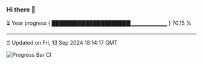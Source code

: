 ### Hi there 👋

⏳ Year progress { █████████████████████▁▁▁▁▁▁▁▁▁ } 70.15 %

---

⏰ Updated on Fri, 13 Sep 2024 18:14:17 GMT

![Progress Bar CI](https://github.com/code-lakshay/GitHub-Actions-Demo/workflows/Progress%20Bar%20CI/badge.svg)
